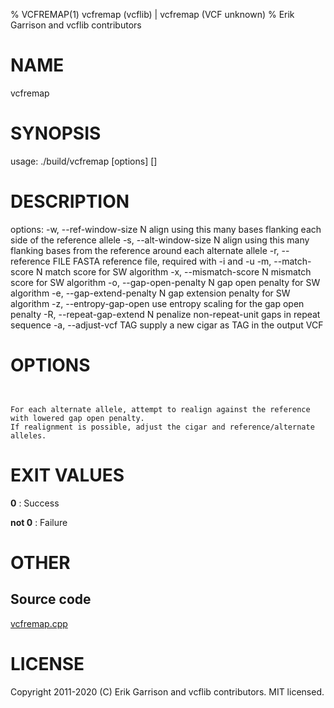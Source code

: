 % VCFREMAP(1) vcfremap (vcflib) | vcfremap (VCF unknown)
% Erik Garrison and vcflib contributors

# NAME

vcfremap

# SYNOPSIS

usage: ./build/vcfremap [options] [<vcf file>]

# DESCRIPTION

options: -w, --ref-window-size N align using this many bases flanking each side of the reference allele -s, --alt-window-size N align using this many flanking bases from the reference around each alternate allele -r, --reference FILE FASTA reference file, required with -i and -u -m, --match-score N match score for SW algorithm -x, --mismatch-score N mismatch score for SW algorithm -o, --gap-open-penalty N gap open penalty for SW algorithm -e, --gap-extend-penalty N gap extension penalty for SW algorithm -z, --entropy-gap-open use entropy scaling for the gap open penalty -R, --repeat-gap-extend N penalize non-repeat-unit gaps in repeat sequence -a, --adjust-vcf TAG supply a new cigar as TAG in the output VCF

# OPTIONS

```


For each alternate allele, attempt to realign against the reference with lowered gap open penalty.
If realignment is possible, adjust the cigar and reference/alternate alleles.

```



# EXIT VALUES

**0**
: Success

**not 0**
: Failure

# OTHER

## Source code

[vcfremap.cpp](https://github.com/vcflib/vcflib/blob/master/src/vcfremap.cpp)

# LICENSE

Copyright 2011-2020 (C) Erik Garrison and vcflib contributors. MIT licensed.

<!--
  Created with ./scripts/bin2md.rb scripts/bin2md-template.erb
-->
